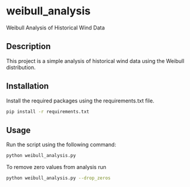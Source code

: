 # weibull_analysis

Weibull Analysis of Historical Wind Data

## Description

This project is a simple analysis of historical wind data using the Weibull distribution.

## Installation

Install the required packages using the requirements.txt file.

```bash
pip install -r requirements.txt
```

## Usage

Run the script using the following command:

```bash
python weibull_analysis.py
```

To remove zero values from analysis run

```bash
python weibull_analysis.py --drop_zeros
```

